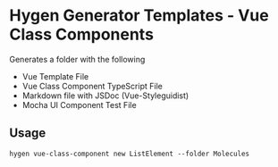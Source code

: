 # Hygen Generator Templates - Vue Class Components

Generates a folder with the following

* Vue Template File
* Vue Class Component TypeScript File
* Markdown file with JSDoc (Vue-Styleguidist)
* Mocha UI Component Test File

## Usage

``
    hygen vue-class-component new ListElement --folder Molecules
``